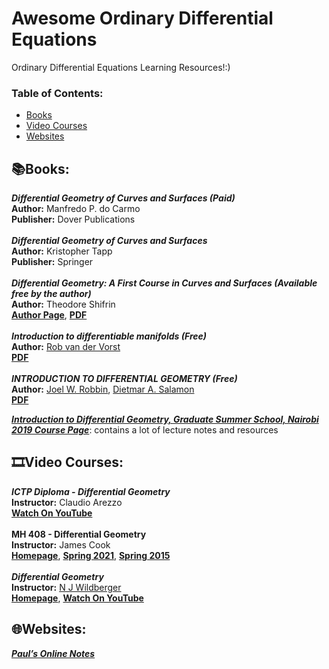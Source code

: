 # Awesome Ordinary Differential Equations
Ordinary Differential Equations Learning Resources!:)

### **Table of Contents:**
* [Books](#booksbooks)
* [Video Courses](#film_stripvideo-courses)
* [Websites](#globe_with_meridianswebsites)


## :books:Books:

***Differential Geometry of Curves and Surfaces (Paid)*** <br />
**Author:** Manfredo P. do Carmo  <br />
**Publisher:** Dover Publications <br />
<br />
***Differential Geometry of Curves and Surfaces*** <br />
**Author:** Kristopher Tapp <br />
**Publisher:** Springer <br />
<br />
***Differential Geometry: A First Course in Curves and Surfaces (Available free by the author)*** <br />
**Author:** Theodore Shifrin <br />
[**Author Page**](http://alpha.math.uga.edu/~shifrin/), [**PDF**](https://math.franklin.uga.edu/sites/default/files/inline-files/ShifrinDiffGeo.pdf) <br />
<br />
***Introduction to differentiable manifolds (Free)*** <br />
**Author:** [Rob van der Vorst](http://www.few.vu.nl/~vdvorst/) <br />
[**PDF**](https://www.few.vu.nl/~vdvorst/notes-2012.pdf) <br />
<br />
***INTRODUCTION TO DIFFERENTIAL GEOMETRY (Free)*** <br />
**Author:** [Joel W. Robbin](https://people.math.wisc.edu/~jwrobbin/), [Dietmar A. Salamon](https://people.math.ethz.ch/~salamon/) <br />
[**PDF**](https://people.math.ethz.ch/~salamon/PREPRINTS/diffgeo.pdf) <br />

[***Introduction to Differential Geometry, Graduate Summer School, Nairobi 2019 Course Page***](http://people.maths.ox.ac.uk/~joyce/Nairobi2019/IntroDiffGeom.html): contains a lot of lecture notes and resources

## :film_strip:Video Courses: 

***ICTP Diploma - Differential Geometry*** <br />
**Instructor:** Claudio Arezzo <br />
[**Watch On YouTube**](https://youtube.com/playlist?list=PLLq_gUfXAnkl5JArcktbOrIUeR5rra-Gz) <br />
<br />
**MH 408 - Differential Geometry** <br />
**Instructor:** James Cook <br />
[**Homepage**](http://www.supermath.info/DifferentialGeometry.html), 
[**Spring 2021**](https://youtube.com/playlist?list=PLBY4G2o7DhF0-oSLJHdekj2G8obLNW4bL), 
[**Spring 2015**](https://youtube.com/playlist?list=PLBY4G2o7DhF38OEvEImfR2heX7Szmq5Gs) <br />
<br />
***Differential Geometry*** <br />
**Instructor:** [N J Wildberger](https://web.maths.unsw.edu.au/~norman/) <br />
[**Homepage**](https://www.wildegg.com/youtube-differential-geometry.html), 
[**Watch On YouTube**](https://youtube.com/playlist?list=PLIljB45xT85DWUiFYYGqJVtfnkUFWkKtP) <br />

## :globe_with_meridians:Websites:

[***Paul’s Online Notes***](https://tutorial.math.lamar.edu/Classes/DE/DE.aspx) <br />
